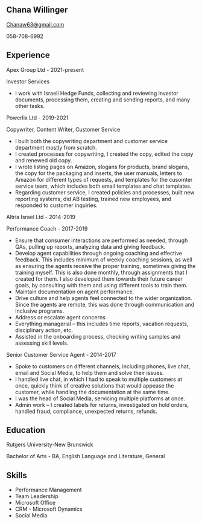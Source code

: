 ## Chana Willinger
   Chanaw63@gmail.com
  
   058-708-6992
   
  ## Experience

Apex Group Ltd - 2021-present

Investor Services

* I work with Israeli Hedge Funds, collecting and reviewing investor documents, processing them, creating and sending reports, and many other tasks.

Powerlix Ltd - 2019-2021

Copywriter, Content Writer, Customer Service 

* I built both the copywriting department and customer service department mostly from scratch. 
* I created processes for copywriting, I created the copy, edited the copy and renewed old copy.
* I wrote listing pages on Amazon, slogans for products, brand slogans, the copy for the packaging and inserts, the user manuals, letters to Amazon for different types of requests, and templates for the cusomter service team, which includes both email templates and chat templates.
* Regarding customer service, I created policies and processes, built new reporting systems, did AB testing, trained new employees, and responded to customer inquiries.

Altria Israel Ltd - 2014-2019

Performance Coach - 2017-2019

*  Ensure that consumer interactions are performed as needed, through QAs, pulling up reports, analyzing data and giving feedback.
* Develop agent capabilities through ongoing coaching and effective feedback. This includes minimum of weekly coaching sessions, as well as ensuring the agents receive the proper training, sometimes giving the training myself. This is also done monthly, through assignments that I created for them. I also developed them towards their future career goals, by consulting with them and using different tools to train them.
* Maintain documentation on agent performance.
* Drive culture and help agents feel connected to the wider organization. Since the agents are remote, this was done through communication and inclusive programs.
* Address or escalate agent concerns
* Everything managerial – this includes time reports, vacation requests, disciplinary action, etc.
* Assisted in the onboarding process, checking writing samples and assessing skill levels.

Senior Customer Service Agent - 2014-2017

* Spoke to customers on different channels, including phones, live chat, email and Social Media, to help them and solve their issues.
* I handled live chat, in which I had to speak to multiple customers at once, quickly think of creative solutions that would appease the customer, while handling the documentation at the same time.
* I was the head of Social Media, servicing multiple platforms at once.
* Admin work – I created labels for returns, investigated on hold orders, handled fraud, compliance, unexpected returns, refunds. 

## Education

Rutgers University-New Brunswick

Bachelor of Arts - BA, English Language and Literature, General

## Skills

* Performance Management
* Team Leadership
* Microsoft Office
* CRM - Microsoft Dynamics
* Social Media 
